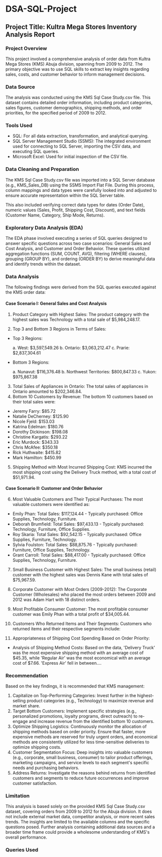 # DSA-SQL-Project
## Project Title: Kultra Mega Stores Inventory Analysis Report

### Project Overview
This project involved a comprehensive analysis of order data from Kultra Mega Stores (KMS) Abuja division, spanning from 2009 to 2012. The primary objective was to use SQL skills to extract key insights regarding sales, costs, and customer behavior to inform management decisions.

### Data Source
The analysis was conducted using the KMS Sql Case Study.csv file. This dataset contains detailed order information, including product categories, sales figures, customer demographics, shipping methods, and order priorities, for the specified period of 2009 to 2012.

### Tools Used
-	SQL: For all data extraction, transformation, and analytical querying.
-	SQL Server Management Studio (SSMS): The integrated environment used for connecting to SQL Server, importing the CSV data, and executing SQL queries.
-	Microsoft Excel: Used for initial inspection of the CSV file.

### Data Cleaning and Preparation
The KMS Sql Case Study.csv file was imported into a SQL Server database (e.g., KMS_Sales_DB) using the SSMS Import Flat File. During this process, column mappings and data types were carefully looked into and adjusted to ensure accurate representation within the SQL Server table. 

This also included verifying correct data types for dates (Order Date), numeric values (Sales, Profit, Shipping Cost, Discount), and text fields (Customer Name, Category, Ship Mode, Returns).

### Exploratory Data Analysis (EDA)
The EDA phase involved executing a series of SQL queries designed to answer specific questions across two case scenarios: General Sales and Cost Analysis, and Customer and Order Behavior. These queries utilized aggregation functions (SUM, COUNT, AVG), filtering (WHERE clauses), grouping (GROUP BY), and ordering (ORDER BY) to derive meaningful data and identify trends within the dataset.

### Data Analysis 
The following findings were derived from the SQL queries executed against the KMS order data:
#### Case Scenario I: General Sales and Cost Analysis

1. Product Category with Highest Sales:
	The product category with the highest sales was Technology with a total sale of $5,984,248.17.

2. Top 3 and Bottom 3 Regions in Terms of Sales:
  - Top 3 Regions:
    
    a. West: $3,597,549.26
    b. Ontario: $3,063,212.47
    c. Prarie: $2,837,304.61
  - Bottom 3 Regions:
    
    a. Nunavut: $116,376.48
    b. Northwest Territories: $800,847.33
    c. Yukon: $975,867.38
    
3. Total Sales of Appliances in Ontario:
The total sales of appliances in Ontario amounted to $202,346.84.
4. Bottom 10 Customers by Revenue:
The bottom 10 customers based on their total sales were:
  - Jeremy Farry: $85.72
  - Natalie DeCherney: $125.90
  - Nicole Fjeld: $153.03
  - Katrina Edelman: $180.76
  - Dorothy Dickinson: $198.08
  - Christine Kargatis: $293.22
  - Eric Murdock: $343.33
  - Chris McAfee: $350.18
  - Rick Huthwaite: $415.82
  - Mark Hamilton: $450.99
5. Shipping Method with Most Incurred Shipping Cost:
KMS incurred the most shipping cost using the Delivery Truck method, with a total cost of $51,971.94.

#### Case Scenario II: Customer and Order Behavior
6. Most Valuable Customers and Their Typical Purchases:
The most valuable customers were identified as:
  - Emily Phan: Total Sales: $117,124.44 - Typically purchased: Office Supplies, Technology, Furniture.
  - Deborah Brumfield: Total Sales: $97,433.13 - Typically purchased: Technology, Furniture, Office Supplies.
  - Roy Skaria: Total Sales: $92,542.15 - Typically purchased: Office Supplies, Furniture, Technology.
  - Sylvia Foulston: Total Sales: $88,875.76 - Typically purchased: Furniture, Office Supplies, Technology.
  - Grant Carroll: Total Sales: $88,417.00 - Typically purchased: Office Supplies, Technology, Furniture.
7. Small Business Customer with Highest Sales:
The small business (retail) customer with the highest sales was Dennis Kane with total sales of $75,967.59.
8. Corporate Customer with Most Orders (2009-2012):
The Corporate Customer (Wholesales) who placed the most orders between 2009 and 2012 was Adam Hart with 18 distinct orders.
9. Most Profitable Consumer Customer:
The most profitable consumer customer was Emily Phan with a total profit of $34,005.44.
10. Customers Who Returned Items and Their Segments:
Customers who returned items and their respective segments include:



11. Appropriateness of Shipping Cost Spending Based on Order Priority:
  - Analysis of Shipping Method Costs: Based on the data, 'Delivery Truck' was the most expensive shipping method with an average cost of $45.35, while 'Regular Air' was the most economical with an average cost of $7.66. 'Express Air' fell in between....


### Recommendation
Based on the key findings, it is recommended that KMS management:
1. Capitalize on Top-Performing Categories: Invest further in the highest-selling product categories (e.g., Technology) to maximize revenue and market share.
2. Target Bottom Customers: Implement specific strategies (e.g., personalized promotions, loyalty programs, direct outreach) to re-engage and increase revenue from the identified bottom 10 customers.
3. Optimize Shipping Logistics: Continuously monitor the allocation of shipping methods based on order priority. Ensure that faster, more expensive methods are reserved for truly urgent orders, and economical methods are consistently utilized for less time-sensitive deliveries to optimize shipping costs.
4. Customer Segmentation Focus: Deep insights into valuable customers (e.g., corporate, small business, consumer) to tailor product offerings, marketing campaigns, and service levels to each segment's specific needs and purchasing behaviors.
5. Address Returns: Investigate the reasons behind returns from identified customers and segments to reduce future occurrences and improve customer satisfaction.

### Limitation
This analysis is based solely on the provided KMS Sql Case Study.csv dataset, covering orders from 2009 to 2012 for the Abuja division. It does not include external market data, competitor analysis, or more recent sales trends. The insights are limited to the available columns and the specific questions posed. Further analysis containing additional data sources and a broader time frame could provide a wholesome understanding of KMS's overall performance.

### Queries Used


